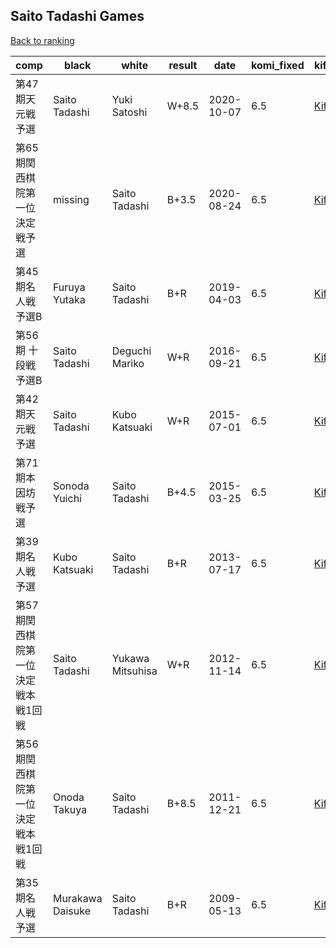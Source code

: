 ## Saito Tadashi Games

[Back to ranking](index.md)




| **comp** | **black** | **white** | **result** | **date** | **komi_fixed** | **kifu** | 
| --- | --- | --- | --- | --- | --- | --- |
| 第47期天元戦予選 | Saito Tadashi | Yuki Satoshi | W+8.5 | 2020-10-07 | 6.5 | [Kifu](https://kifudepot.net/kifucontents.php?id=LVo9yugb3mUYKC6zg0KiuQ%3D%3D) | 
| 第65期関西棋院第一位決定戦予選 | missing | Saito Tadashi | B+3.5 | 2020-08-24 | 6.5 | [Kifu](https://kifudepot.net/kifucontents.php?id=iEeDQFly03U4nCHM4IK81g%3D%3D) | 
| 第45期名人戦予選B | Furuya Yutaka | Saito Tadashi | B+R | 2019-04-03 | 6.5 | [Kifu](https://kifudepot.net/kifucontents.php?id=u5TpGwcVJ%2FjJhap%2B7eetlQ%3D%3D) | 
| 第56期 十段戦 予選B | Saito Tadashi | Deguchi Mariko | W+R | 2016-09-21 | 6.5 | [Kifu](https://kifudepot.net/kifucontents.php?id=MlReG10NjRbicfHw2pmExA%3D%3D) | 
| 第42期天元戦予選 | Saito Tadashi | Kubo Katsuaki | W+R | 2015-07-01 | 6.5 | [Kifu](https://kifudepot.net/kifucontents.php?id=DriUhaNdDtGelVtHTOPegw%3D%3D) | 
| 第71期本因坊戦予選 | Sonoda Yuichi | Saito Tadashi | B+4.5 | 2015-03-25 | 6.5 | [Kifu](https://kifudepot.net/kifucontents.php?id=D5nmDu1y2Y9zTexwbCL29A%3D%3D) | 
| 第39期名人戦予選 | Kubo Katsuaki | Saito Tadashi | B+R | 2013-07-17 | 6.5 | [Kifu](https://kifudepot.net/kifucontents.php?id=phi2EsBZkyTMX6ruMlY78A%3D%3D) | 
| 第57期関西棋院第一位決定戦本戦1回戦 | Saito Tadashi | Yukawa Mitsuhisa | W+R | 2012-11-14 | 6.5 | [Kifu](https://kifudepot.net/kifucontents.php?id=JFUFG7JlvBnhyLoUAIZhVg%3D%3D) | 
| 第56期関西棋院第一位決定戦本戦1回戦 | Onoda Takuya | Saito Tadashi | B+8.5 | 2011-12-21 | 6.5 | [Kifu](https://kifudepot.net/kifucontents.php?id=CqhRWj1I3viMv3ua%2BbFgqg%3D%3D) | 
| 第35期名人戦予選 | Murakawa Daisuke | Saito Tadashi | B+R | 2009-05-13 | 6.5 | [Kifu](https://kifudepot.net/kifucontents.php?id=vty8xIS6DHw7ighQVVjhnw%3D%3D) |




